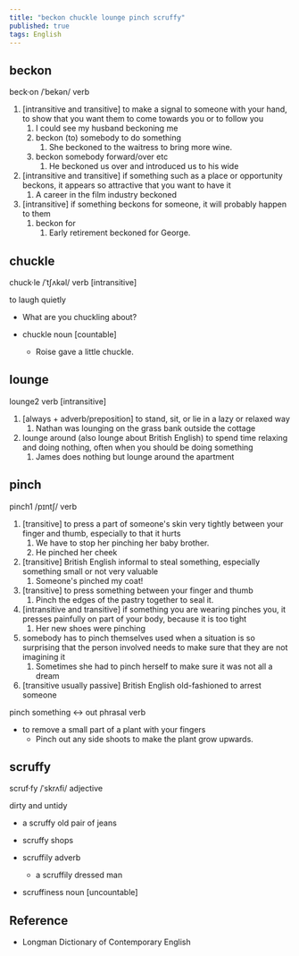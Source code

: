 ```yaml
---
title: "beckon chuckle lounge pinch scruffy"
published: true
tags: English
---
```


## beckon

beck·on /ˈbekən/ verb

1. [intransitive and transitive] to make a signal to someone with your hand, to
   show that you want them to come towards you or to follow you
   1. I could see my husband beckoning me
   2. beckon (to) somebody to do something
      1. She beckoned to the waitress to bring more wine.
   3. beckon somebody forward/over etc
      1. He beckoned us over and introduced us to his wide
2. [intransitive and transitive] if something such as a place or opportunity
   beckons, it appears so attractive that you want to have it
   1. A career in the film industry beckoned
3. [intransitive] if something beckons for someone, it will probably happen to them
   1. beckon for
      1. Early retirement beckoned for George.

## chuckle

chuck·le /ˈtʃʌkəl/ verb [intransitive]

to laugh quietly

- What are you chuckling about?

- chuckle noun [countable]
  - Roise gave a little chuckle.

## lounge

lounge2 verb [intransitive]

1. [always + adverb/preposition] to stand, sit, or lie in a lazy or relaxed way
   1. Nathan was lounging on the grass bank outside the cottage
2. lounge around (also lounge about British English) to spend time relaxing and
   doing nothing, often when you should be doing something
   1. James does nothing but lounge around the apartment

## pinch

pinch1 /pɪntʃ/ verb

1. [transitive] to press a part of someone's skin very  tightly between your
   finger and thumb, especially to that it hurts
   1. We have to stop her pinching her baby brother.
   2. He pinched her cheek
2. [transitive] British English informal to steal something, especially
   something small or not very valuable
   1. Someone's pinched my coat!
3. [transitive] to press something between your finger and thumb
   1. Pinch the edges of the pastry together to seal it.
4. [intransitive and transitive] if something you are wearing pinches you, it
   presses painfully on part of your body, because it is too tight
   1. Her new shoes were pinching
5. somebody has to pinch themselves used when a situation is so surprising that
   the person involved needs to make sure that they are not imagining it
   1. Sometimes she had to pinch herself to make sure it was not all a dream
6. [transitive usually passive] British English old-fashioned to arrest someone

pinch something <-> out phrasal verb

- to remove a small part of a plant with your fingers
  - Pinch out any side shoots to make the plant grow upwards.

## scruffy

scruf·fy /ˈskrʌfi/ adjective

dirty and untidy

- a scruffy old pair of jeans
- scruffy shops

- scruffily adverb
  - a scruffily dressed man

- scruffiness noun [uncountable]

## Reference

- Longman Dictionary of Contemporary English